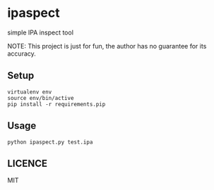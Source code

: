 # ipaspect

simple IPA inspect tool

NOTE: This project is just for fun, the author has no guarantee for its accuracy.

## Setup

```
virtualenv env
source env/bin/active
pip install -r requirements.pip
```

## Usage

`python ipaspect.py test.ipa`

## LICENCE

MIT